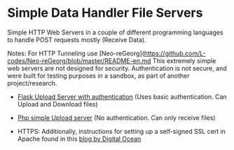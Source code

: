# Simple Data Handler File Servers

Simple HTTP Web Servers in a couple of different programming languages to handle POST requests mostly (Receive Data).

Notes: 
For HTTP Tunneling use [Neo-reGeorg](https://github.com/L-codes/Neo-reGeorg/blob/master/README-en.md
This extremely simple web servers are not designed for security. Authentication is not secure, and were built for testing purposes in a sandbox, as part of another project/research.

- [Flask Upload Server with authentication](flask/app.py) (Uses basic authentication. Can Upload and Download files)
- [Php simple Upload server](php/app.php) (No authentication. Can only receive files)

- HTTPS: Additionally, instructions for setting up a self-signed SSL cert in Apache found in this [blog by Digital Ocean](https://www.digitalocean.com/community/tutorials/how-to-create-a-self-signed-ssl-certificate-for-apache-in-ubuntu-18-04)
